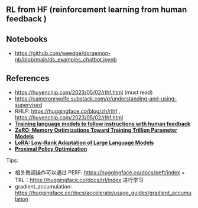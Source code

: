 ## RL from HF (reinforcement learning from human feedback )

## Notebooks
- https://github.com/weedge/doraemon-nb/blob/main/ds_examples_chatbot.ipynb

## References
- https://huyenchip.com/2023/05/02/rlhf.html (must read)
- https://cameronrwolfe.substack.com/p/understanding-and-using-supervised
- RHLF: https://huggingface.co/blog/zh/rlhf , https://huyenchip.com/2023/05/02/rlhf.html
- [**Training language models to follow instructions with human feedback**](https://arxiv.org/abs/2203.02155)
- [**ZeRO: Memory Optimizations Toward Training Trillion Parameter Models**](https://arxiv.org/abs/1910.02054)
- [**LoRA: Low-Rank Adaptation of Large Language Models**](https://arxiv.org/abs/2106.09685)
- [**Proximal Policy Optimization**](https://arxiv.org/abs/1707.06347)

Tips:
- 相关微调操作可以通过 PERF: https://huggingface.co/docs/peft/index + TRL：https://huggingface.co/docs/trl/index 进行学习
- gradient_accumulation: https://huggingface.co/docs/accelerate/usage_guides/gradient_accumulation

